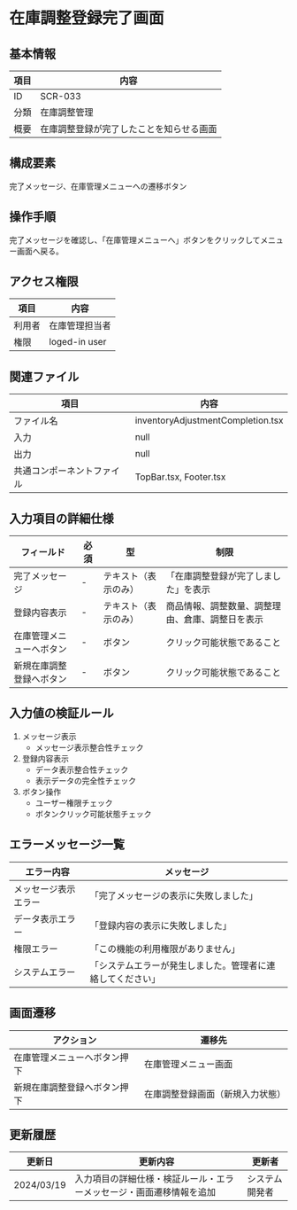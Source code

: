 # 在庫調整登録完了画面

## 基本情報
| 項目 | 内容 |
|------|------|
| ID | SCR-033 |
| 分類 | 在庫調整管理 |
| 概要 | 在庫調整登録が完了したことを知らせる画面 |

## 構成要素
完了メッセージ、在庫管理メニューへの遷移ボタン

## 操作手順
完了メッセージを確認し、「在庫管理メニューへ」ボタンをクリックしてメニュー画面へ戻る。

## アクセス権限
| 項目 | 内容 |
|------|------|
| 利用者 | 在庫管理担当者 |
| 権限 | loged-in user |

## 関連ファイル
| 項目 | 内容 |
|------|------|
| ファイル名 | inventoryAdjustmentCompletion.tsx |
| 入力 | null |
| 出力 | null |
| 共通コンポーネントファイル | TopBar.tsx, Footer.tsx |

## 入力項目の詳細仕様
| フィールド | 必須 | 型 | 制限 |
|------------|------|-----|------|
| 完了メッセージ | - | テキスト（表示のみ） | 「在庫調整登録が完了しました」を表示 |
| 登録内容表示 | - | テキスト（表示のみ） | 商品情報、調整数量、調整理由、倉庫、調整日を表示 |
| 在庫管理メニューへボタン | - | ボタン | クリック可能状態であること |
| 新規在庫調整登録へボタン | - | ボタン | クリック可能状態であること |

## 入力値の検証ルール
1. メッセージ表示
   - メッセージ表示整合性チェック
2. 登録内容表示
   - データ表示整合性チェック
   - 表示データの完全性チェック
3. ボタン操作
   - ユーザー権限チェック
   - ボタンクリック可能状態チェック

## エラーメッセージ一覧
| エラー内容 | メッセージ |
|------------|------------|
| メッセージ表示エラー | 「完了メッセージの表示に失敗しました」 |
| データ表示エラー | 「登録内容の表示に失敗しました」 |
| 権限エラー | 「この機能の利用権限がありません」 |
| システムエラー | 「システムエラーが発生しました。管理者に連絡してください」 |

## 画面遷移
| アクション | 遷移先 |
|------------|--------|
| 在庫管理メニューへボタン押下 | 在庫管理メニュー画面 |
| 新規在庫調整登録へボタン押下 | 在庫調整登録画面（新規入力状態） |

## 更新履歴
| 更新日 | 更新内容 | 更新者 |
|--------|----------|--------|
| 2024/03/19 | 入力項目の詳細仕様・検証ルール・エラーメッセージ・画面遷移情報を追加 | システム開発者 |
